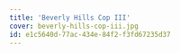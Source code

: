 ```yaml
---
title: 'Beverly Hills Cop III'
cover: beverly-hills-cop-iii.jpg
id: e1c5640d-77ac-434e-84f2-f3fd67235d37
---
```

